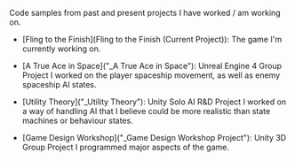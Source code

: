 Code samples from past and present projects I have worked / am working on.

- [Fling to the Finish](Fling to the Finish (Current Project)): The game I'm currently working on.

- [A True Ace in Space]("_A True Ace in Space"): Unreal Engine 4 Group Project
I worked on the player spaceship movement, as well as enemy spaceship AI states.

- [Utility Theory]("_Utility Theory"): Unity Solo AI R&D Project
I worked on a way of handling AI that I believe could be more realistic than state machines or behaviour states.

- [Game Design Workshop]("_Game Design Workshop Project"): Unity 3D Group Project
I programmed major aspects of the game.

